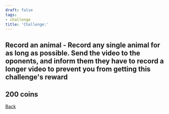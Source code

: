 ```yaml
---
draft: false
tags:
- challenge
title: 'Challenge:'
---
```

## Record an animal - Record any single animal for as long as possible. Send the video to the oponents, and inform them they have to record a longer video to prevent you from getting this challenge's reward
## 200 coins
[Back](/jetlag) 
